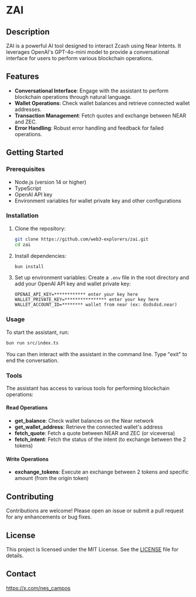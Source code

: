# ZAI

## Description

ZAI is a powerful AI tool designed to interact Zcash using Near Intents. It leverages OpenAI's GPT-4o-mini model to provide a conversational interface for users to perform various blockchain operations.

## Features

- **Conversational Interface**: Engage with the assistant to perform blockchain operations through natural language.
- **Wallet Operations**: Check wallet balances and retrieve connected wallet addresses.
- **Transaction Management**: Fetch quotes and exchange between NEAR and ZEC.
- **Error Handling**: Robust error handling and feedback for failed operations.

## Getting Started

### Prerequisites

- Node.js (version 14 or higher)
- TypeScript
- OpenAI API key
- Environment variables for wallet private key and other configurations

### Installation

1. Clone the repository:

   ```bash
   git clone https://github.com/web3-explorers/zai.git
   cd zai
   ```

2. Install dependencies:

   ```bash
   bun install
   ```

3. Set up environment variables:
   Create a `.env` file in the root directory and add your OpenAI API key and wallet private key:
   ```plaintext
   OPENAI_API_KEY=************ enter your key here
   WALLET_PRIVATE_KEY=**************** enter your key here
   WALLET_ACCOUNT_ID=******** wallet from near (ex: dsdsdsd.near)
   ```

### Usage

To start the assistant, run:

```bash
bun run src/index.ts
```

You can then interact with the assistant in the command line. Type "exit" to end the conversation.

### Tools

The assistant has access to various tools for performing blockchain operations:

#### Read Operations
- **get_balance**: Check wallet balances on the Near network
- **get_wallet_address**: Retrieve the connected wallet's address
- **fetch_quote**: Fetch a quote between NEAR and ZEC (or viceversa)
- **fetch_intent**: Fetch the status of the intent (to exchange between the 2 tokens)

#### Write Operations
- **exchange_tokens**: Execute an exchange between 2 tokens and specific amount (from the origin token)


## Contributing

Contributions are welcome! Please open an issue or submit a pull request for any enhancements or bug fixes.

## License

This project is licensed under the MIT License. See the [LICENSE](LICENSE) file for details.


## Contact

https://x.com/nes_campos 
